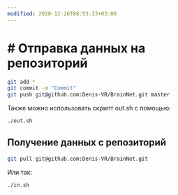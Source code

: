 ```yaml
---
modified: 2020-12-26T08:53:33+03:00
---
```


# # Отправка данных на репозиторий

~~~bash
git add *
git commit -m "Commit"
git push git@github.com:Denis-VR/BrainNet.git master
~~~

Также можно использовать скрипт out.sh с помощью:
```bash
./out.sh
```

##  Получение данных с репозиторий
```bash
git pull git@github.com:Denis-VR/BrainNet.git
```

Или так:
```bash
./in.sh
```